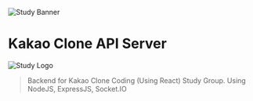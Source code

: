 <img src="http://drive.google.com/uc?export=view&id=1JLCLNue-oMqPXusKp18zVCuAklnWEb4H" title="study-banner" alt="Study Banner"></img><br/>

# Kakao Clone API Server

<img src="http://drive.google.com/uc?export=view&id=1a_0pWq-RwJwUJg3JjQ8j-F7TOe9QW7TU" title="study-logo" alt="Study Logo"></img><br/>

> Backend for Kakao Clone Coding (Using React) Study Group. Using NodeJS, ExpressJS, Socket.IO
